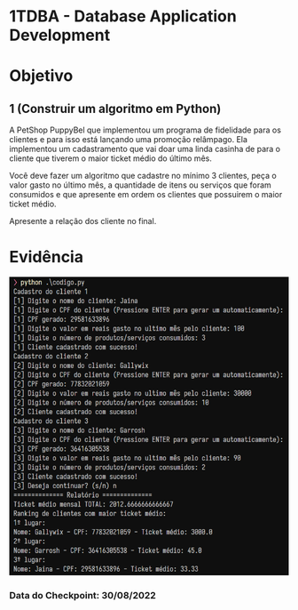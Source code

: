 # 1TDBA - Database Application Development

# Objetivo

## 1 (Construir um algoritmo em Python) 

A PetShop PuppyBel que implementou um programa de fidelidade para os clientes e para isso está lançando uma promoção relâmpago. Ela implementou um cadastramento que vai doar uma linda casinha de para o cliente que tiverem o maior ticket médio do último mês.

Você deve fazer um algoritmo que cadastre no mínimo 3 clientes, peça o valor gasto no último mês, a quantidade de itens ou serviços que foram consumidos e  que apresente em ordem os clientes que possuirem o maior ticket médio. 

Apresente a relação dos cliente no final.

# Evidência

![Evidência código.py](https://github.com/gxmes/Checkpoints/blob/main/2022/DatabaseApplicationDevelopment/evidencias/evidencia_2_1.png)

### Data do Checkpoint: 30/08/2022